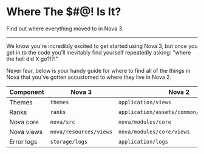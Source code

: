 # Where The $#@! Is It?

Find out where everything moved to in Nova 3.

---

We know you're incredibly excited to get started using Nova 3, but once you get in to the code you'll inevitably find yourself repeatedly asking: "where the hell did X go?!?!"

Never fear, below is your handy guide for where to find all of the _things_ in Nova that you've gotten accustomed to where they live in Nova 2.

|Component|Nova 3|Nova 2|
|-|-|-|
|Themes|`themes`|`application/views`|
|Ranks|`ranks`|`application/assets/common/{genre}/ranks`|
|Nova core|`nova/src`|`nova/modules/core`|
|Nova views|`nova/resources/views`|`nova/modules/core/views`|
|Error logs|`storage/logs`|`application/logs`|
